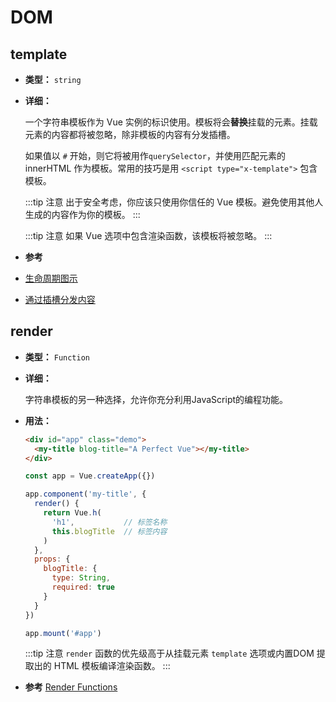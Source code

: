 # DOM

## template

- **类型：** `string`

- **详细：**

  一个字符串模板作为 Vue 实例的标识使用。模板将会**替换**挂载的元素。挂载元素的内容都将被忽略，除非模板的内容有分发插槽。

  如果值以 `#` 开始，则它将被用作`querySelector`，并使用匹配元素的 innerHTML 作为模板。常用的技巧是用 `<script type="x-template">` 包含模板。

  :::tip 注意
  出于安全考虑，你应该只使用你信任的 Vue 模板。避免使用其他人生成的内容作为你的模板。
  :::

  :::tip 注意
  如果 Vue 选项中包含渲染函数，该模板将被忽略。
  :::

-  **参考**
  - [生命周期图示](../guide/instance.html#lifecycle-diagram)
  - [通过插槽分发内容](../guide/component-basics.html#content-distribution-with-slots)

## render

- **类型：** `Function`

- **详细：**

  字符串模板的另一种选择，允许你充分利用JavaScript的编程功能。

- **用法：**

  ```html
  <div id="app" class="demo">
    <my-title blog-title="A Perfect Vue"></my-title>
  </div>
  ```

  ```js
  const app = Vue.createApp({})

  app.component('my-title', {
    render() {
      return Vue.h(
        'h1',           // 标签名称
        this.blogTitle  // 标签内容
      )
    },
    props: {
      blogTitle: {
        type: String,
        required: true
      }
    }
  })

  app.mount('#app')
  ```

  :::tip 注意
  `render` 函数的优先级高于从挂载元素 `template` 选项或内置DOM 提取出的 HTML 模板编译渲染函数。
  :::

-  **参考** [Render Functions](../guide/render-function.html)
